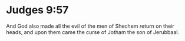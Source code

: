 # Judges 9:57

And God also made all the evil of the men of Shechem return on their heads, and upon them came the curse of Jotham the son of Jerubbaal.
